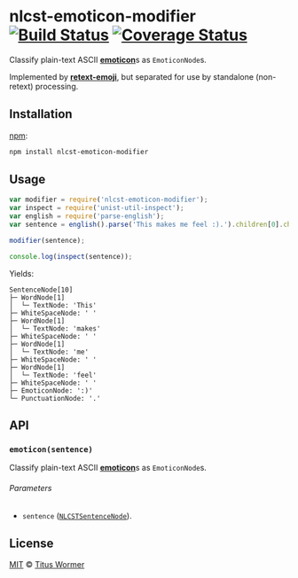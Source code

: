 # nlcst-emoticon-modifier [![Build Status][travis-badge]][travis] [![Coverage Status][codecov-badge]][codecov]

Classify plain-text ASCII [**emoticon**][emoticon]s
as `EmoticonNode`s.

Implemented by [**retext-emoji**][retext-emoji], but separated for use by
standalone (non-retext) processing.

## Installation

[npm][]:

```bash
npm install nlcst-emoticon-modifier
```

## Usage

```javascript
var modifier = require('nlcst-emoticon-modifier');
var inspect = require('unist-util-inspect');
var english = require('parse-english');
var sentence = english().parse('This makes me feel :).').children[0].children[0];

modifier(sentence);

console.log(inspect(sentence));
```

Yields:

```text
SentenceNode[10]
├─ WordNode[1]
│  └─ TextNode: 'This'
├─ WhiteSpaceNode: ' '
├─ WordNode[1]
│  └─ TextNode: 'makes'
├─ WhiteSpaceNode: ' '
├─ WordNode[1]
│  └─ TextNode: 'me'
├─ WhiteSpaceNode: ' '
├─ WordNode[1]
│  └─ TextNode: 'feel'
├─ WhiteSpaceNode: ' '
├─ EmoticonNode: ':)'
└─ PunctuationNode: '.'
```

## API

### `emoticon(sentence)`

Classify plain-text ASCII [**emoticon**][emoticon]s as `EmoticonNode`s.

###### Parameters

*   `sentence` ([`NLCSTSentenceNode`][sentence]).

## License

[MIT][license] © [Titus Wormer][author]

<!-- Definitions -->

[travis-badge]: https://img.shields.io/travis/syntax-tree/nlcst-emoticon-modifier.svg

[travis]: https://travis-ci.org/syntax-tree/nlcst-emoticon-modifier

[codecov-badge]: https://img.shields.io/codecov/c/github/syntax-tree/nlcst-emoticon-modifier.svg

[codecov]: https://codecov.io/github/syntax-tree/nlcst-emoticon-modifier

[npm]: https://docs.npmjs.com/cli/install

[license]: LICENSE

[author]: http://wooorm.com

[retext-emoji]: https://github.com/wooorm/retext-emoji

[sentence]: https://github.com/syntax-tree/nlcst#paragrap

[emoticon]: https://github.com/wooorm/emoticon

